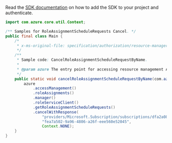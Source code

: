 Read the [SDK documentation](https://github.com/Azure/azure-sdk-for-java/blob/azure-resourcemanager_2.15.0/sdk/resourcemanager/azure-resourcemanager/README.md) on how to add the SDK to your project and authenticate.

```java
import com.azure.core.util.Context;

/** Samples for RoleAssignmentScheduleRequests Cancel. */
public final class Main {
    /*
     * x-ms-original-file: specification/authorization/resource-manager/Microsoft.Authorization/stable/2020-10-01/examples/CancelRoleAssignmentScheduleRequestByName.json
     */
    /**
     * Sample code: CancelRoleAssignmentScheduleRequestByName.
     *
     * @param azure The entry point for accessing resource management APIs in Azure.
     */
    public static void cancelRoleAssignmentScheduleRequestByName(com.azure.resourcemanager.AzureResourceManager azure) {
        azure
            .accessManagement()
            .roleAssignments()
            .manager()
            .roleServiceClient()
            .getRoleAssignmentScheduleRequests()
            .cancelWithResponse(
                "providers/Microsoft.Subscription/subscriptions/dfa2a084-766f-4003-8ae1-c4aeb893a99f",
                "fea7a502-9a96-4806-a26f-eee560e52045",
                Context.NONE);
    }
}
```
